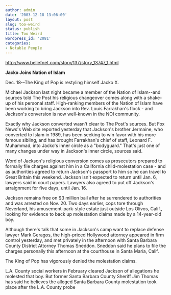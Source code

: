 ```yaml
---
author: admin
date: '2003-12-18 13:06:00'
layout: post
slug: too-weird
status: publish
title: Too Weird
wordpress_id: '2081'
categories:
- Notable People
---
```

<a href="http://www.beliefnet.com/story/137/story_13747_1.html" target="_blank">http://www.beliefnet.com/story/137/story_13747_1.html</a>

<b>Jacko  Joins Nation of Islam </b>

Dec. 18--The King of Pop is restyling himself  Jacko X.

Michael Jackson last night became a member of the Nation of Islam--and sources told The Post his religious changeover comes along with a shake-up of his personal staff.
High-ranking members of the Nation of Islam have been working to bring Jackson into Rev. Louis Farrakhan&apos;s flock - and Jackson&apos;s conversion is now well-known in the NOI community.

Exactly why Jackson converted wasn&apos;t clear to The Post&apos;s sources. But Fox News&apos;s Web site reported yesterday that Jackson&apos;s brother Jermaine, who converted to Islam in 1989, has been seeking to win favor with his more famous sibling, and has brought Farrakhan&apos;s chief of staff, Leonard F. Muhammad, into Jacko&apos;s inner circle as a "bodyguard." That&apos;s just one of many changes under way in Jackson&apos;s inner circle, sources said.

Word of Jackson&apos;s religious conversion comes as prosecutors prepared to formally file charges against him in a California child-molestation case - and as authorities agreed to return Jackson&apos;s passport to him so he can travel to Great Britain this weekend. Jackson isn&apos;t expected to return until Jan. 6, lawyers said in court papers. Lawyers also agreed to put off Jackson&apos;s arraignment for five days, until Jan. 16.

Jackson remains free on $3 million bail after he surrendered to authorities and was arrested on Nov. 20. Two days earlier, cops tore through Neverland, his amusement-park-style estate just outside Los Olivos, Calif., looking for evidence to back up molestation claims made by a 14-year-old boy.

Although there&apos;s talk that some in Jackson&apos;s camp want to replace defense lawyer Mark Geragos, the high-priced Hollywood attorney appeared in firm control yesterday, and met privately in the afternoon with Santa Barbara County District Attorney Thomas Sneddon. Sneddon said he plans to file the charges personally this afternoon at the courthouse in Santa Maria, Calif.

The King of Pop has vigorously  denied the molestation claims.

L.A. County social workers in February cleared Jackson of allegations he molested that boy. But former Santa Barbara County Sheriff Jim Thomas has said he believes the alleged Santa Barbara County molestation took place after the L.A. County probe
